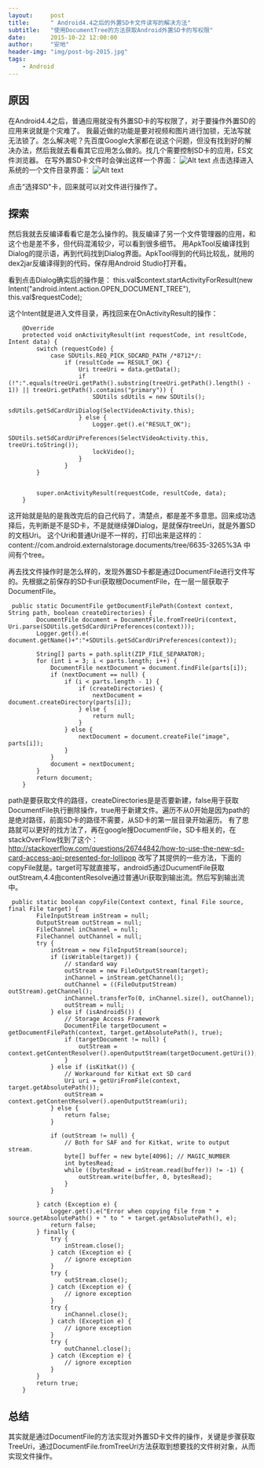 ```yaml
---
layout:     post
title:      " Android4.4之后的外置SD卡文件读写的解决方法"
subtitle:   "使用DocumentTree的方法获取Android外置SD卡的写权限"
date:       2015-10-22 12:00:00
author:     "安地"
header-img: "img/post-bg-2015.jpg"
tags:
    - Android
---
```


##	原因
在Android4.4之后，普通应用就没有外置SD卡的写权限了，对于要操作外置SD的应用来说就是个灾难了。
我最近做的功能是要对视频和图片进行加锁，无法写就无法锁了。怎么解决呢？先百度Google大家都在说这个问题，但没有找到好的解决办法，然后我就去看看其它应用怎么做的。找几个需要控制SD卡的应用，ES文件浏览器。
在写外置SD卡文件时会弹出这样一个界面：
![Alt text](/img/post_sd_1.jpg)
点击选择进入系统的一个文件目录界面：
![Alt text](/img/post_sd_2.jpg)

点击“选择SD"卡，回来就可以对文件进行操作了。

##	探索

然后我就去反编译看看它是怎么操作的。我反编译了另一个文件管理器的应用，和这个也是差不多，但代码混淆较少，可以看到很多细节。
用ApkTool反编译找到Dialog的提示语，再到代码找到Dialog界面。ApkTool得到的代码比较乱，就用的dex2jar反编译得到的代码，保存用Android Studio打开看。

看到点击Dialog确实后的操作是：
this.val$context.startActivityForResult(new Intent("android.intent.action.OPEN_DOCUMENT_TREE"), this.val$requestCode);

这个Intent就是进入文件目录，再找回来在OnActivityResult的操作：

```
    @Override
    protected void onActivityResult(int requestCode, int resultCode, Intent data) {
        switch (requestCode) {
            case SDUtils.REQ_PICK_SDCARD_PATH /*8712*/:
                if (resultCode == RESULT_OK) {
                    Uri treeUri = data.getData();
                    if (!":".equals(treeUri.getPath().substring(treeUri.getPath().length() - 1)) || treeUri.getPath().contains("primary")) {
                        SDUtils sdUtils = new SDUtils();
                        sdUtils.getSdCardUriDialog(SelectVideoActivity.this);
                    } else {
                        Logger.get().e("RESULT_OK");
                        SDUtils.setSdCardUriPreferences(SelectVideoActivity.this, treeUri.toString());
                        lockVideo();
                    }
                }
        }


        super.onActivityResult(requestCode, resultCode, data);
    }
```
这开始就是贴的是我改完后的自己代码了，清楚点，都是差不多意思。回来成功选择后，先判断是不是SD卡，不是就继续弹Dialog，是就保存treeUri，就是外置SD的文档Uri。
这个Uri和普通Uri是不一样的，打印出来是这样的：
 content://com.android.externalstorage.documents/tree/6635-3265%3A
中间有个tree。

再去找文件操作时是怎么样的，发现外置SD卡都是通过DocumentFile进行文件写的。先根据之前保存的SD卡uri获取根DocumentFile，在一层一层获取子DocumentFile。
```
 public static DocumentFile getDocumentFilePath(Context context, String path, boolean createDirectories) {
        DocumentFile document = DocumentFile.fromTreeUri(context, Uri.parse(SDUtils.getSdCardUriPreferences(context)));
        Logger.get().e( document.getName()+":"+SDUtils.getSdCardUriPreferences(context));

        String[] parts = path.split(ZIP_FILE_SEPARATOR);
        for (int i = 3; i < parts.length; i++) {
            DocumentFile nextDocument = document.findFile(parts[i]);
            if (nextDocument == null) {
                if (i < parts.length - 1) {
                    if (createDirectories) {
                        nextDocument = document.createDirectory(parts[i]);
                    } else {
                        return null;
                    }
                } else {
                    nextDocument = document.createFile("image", parts[i]);
                }
            }
            document = nextDocument;
        }
        return document;
    }
```
path是要获取文件的路径，createDirectories是是否要新建，false用于获取DocumentFile执行删除操作，true用于新建文件。遍历不从0开始是因为path的是绝对路径，前面SD卡的路径不需要，从SD卡的第一层目录开始遍历。
有了思路就可以更好的找方法了，再在google搜DocumentFile，SD卡相关的，在stackOverFlow找到了这个：
http://stackoverflow.com/questions/26744842/how-to-use-the-new-sd-card-access-api-presented-for-lollipop
改写了其提供的一些方法，下面的copyFile就是。target可写就直接写，android5通过DucumentFile获取outStream,4.4由contentResolve通过普通Uri获取到输出流。然后写到输出流中。

```
 public static boolean copyFile(Context context, final File source, final File target) {
        FileInputStream inStream = null;
        OutputStream outStream = null;
        FileChannel inChannel = null;
        FileChannel outChannel = null;
        try {
            inStream = new FileInputStream(source);
            if (isWritable(target)) {
                // standard way
                outStream = new FileOutputStream(target);
                inChannel = inStream.getChannel();
                outChannel = ((FileOutputStream) outStream).getChannel();
                inChannel.transferTo(0, inChannel.size(), outChannel);
                outStream = null;
            } else if (isAndroid5()) {
                // Storage Access Framework
                DocumentFile targetDocument = getDocumentFilePath(context, target.getAbsolutePath(), true);
                if (targetDocument != null) {
                    outStream = context.getContentResolver().openOutputStream(targetDocument.getUri());
                }
            } else if (isKitkat()) {
                // Workaround for Kitkat ext SD card
                Uri uri = getUriFromFile(context, target.getAbsolutePath());
                outStream = context.getContentResolver().openOutputStream(uri);
            } else {
                return false;
            }

            if (outStream != null) {
                // Both for SAF and for Kitkat, write to output stream.
                byte[] buffer = new byte[4096]; // MAGIC_NUMBER
                int bytesRead;
                while ((bytesRead = inStream.read(buffer)) != -1) {
                    outStream.write(buffer, 0, bytesRead);
                }
            }

        } catch (Exception e) {
            Logger.get().e("Error when copying file from " + source.getAbsolutePath() + " to " + target.getAbsolutePath(), e);
            return false;
        } finally {
            try {
                inStream.close();
            } catch (Exception e) {
                // ignore exception
            }
            try {
                outStream.close();
            } catch (Exception e) {
                // ignore exception
            }
            try {
                inChannel.close();
            } catch (Exception e) {
                // ignore exception
            }
            try {
                outChannel.close();
            } catch (Exception e) {
                // ignore exception
            }
        }
        return true;
    }
```

##	总结

其实就是通过DocumentFile的方法实现对外置SD卡文件的操作，关键是步骤获取TreeUri，通过DocumentFile.fromTreeUri方法获取到想要找的文件树对象，从而实现文件操作。

